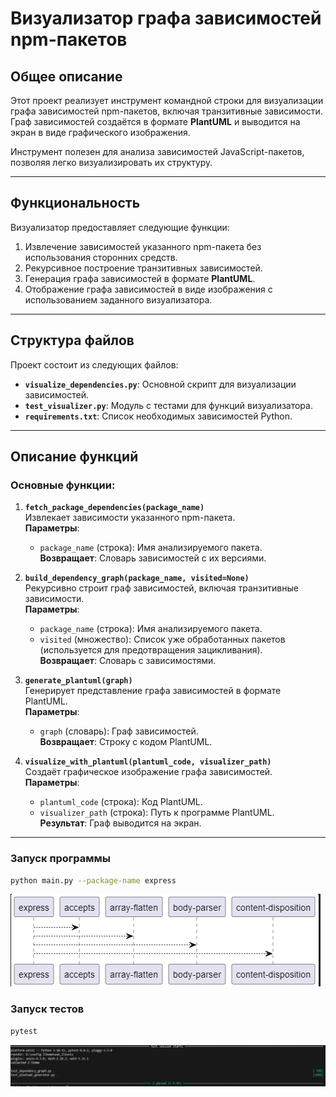 # Визуализатор графа зависимостей npm-пакетов

## Общее описание
Этот проект реализует инструмент командной строки для визуализации графа зависимостей npm-пакетов, включая транзитивные зависимости. Граф зависимостей создаётся в формате **PlantUML** и выводится на экран в виде графического изображения.

Инструмент полезен для анализа зависимостей JavaScript-пакетов, позволяя легко визуализировать их структуру.

---

## Функциональность
Визуализатор предоставляет следующие функции:
1. Извлечение зависимостей указанного npm-пакета без использования сторонних средств.
2. Рекурсивное построение транзитивных зависимостей.
3. Генерация графа зависимостей в формате **PlantUML**.
4. Отображение графа зависимостей в виде изображения с использованием заданного визуализатора.

---

## Структура файлов
Проект состоит из следующих файлов:
- **`visualize_dependencies.py`**: Основной скрипт для визуализации зависимостей.
- **`test_visualizer.py`**: Модуль с тестами для функций визуализатора.
- **`requirements.txt`**: Список необходимых зависимостей Python.

---

## Описание функций

### Основные функции:

1. **`fetch_package_dependencies(package_name)`**  
   Извлекает зависимости указанного npm-пакета.  
   **Параметры**:
   - `package_name` (строка): Имя анализируемого пакета.  
   **Возвращает**: Словарь зависимостей с их версиями.

2. **`build_dependency_graph(package_name, visited=None)`**  
   Рекурсивно строит граф зависимостей, включая транзитивные зависимости.  
   **Параметры**:
   - `package_name` (строка): Имя анализируемого пакета.  
   - `visited` (множество): Список уже обработанных пакетов (используется для предотвращения зацикливания).  
   **Возвращает**: Словарь с зависимостями.

3. **`generate_plantuml(graph)`**  
   Генерирует представление графа зависимостей в формате PlantUML.  
   **Параметры**:
   - `graph` (словарь): Граф зависимостей.  
   **Возвращает**: Строку с кодом PlantUML.

4. **`visualize_with_plantuml(plantuml_code, visualizer_path)`**  
   Создаёт графическое изображение графа зависимостей.  
   **Параметры**:
   - `plantuml_code` (строка): Код PlantUML.  
   - `visualizer_path` (строка): Путь к программе PlantUML.  
   **Результат**: Граф выводится на экран.

---

### Запуск программы 

```bash
python main.py --package-name express
```

![График зависимостей в нашем файле](Снимок4.PNG)

### Запуск тестов 

```bash
pytest
```
![результаты тестов](Снимок5.PNG)